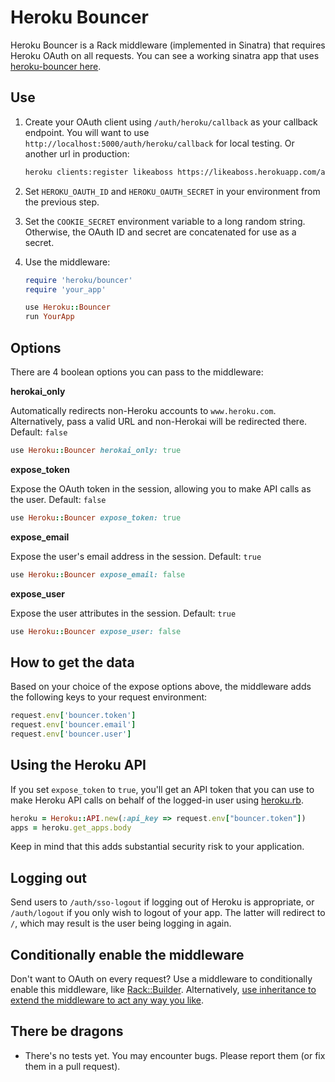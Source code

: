 # Heroku Bouncer

Heroku Bouncer is a Rack middleware (implemented in Sinatra) that
requires Heroku OAuth on all requests. You can see a working sinatra app that uses [heroku-bouncer here](https://github.com/schneems/heroku-bouncer-demo).

## Use

1. Create your OAuth client using `/auth/heroku/callback` as your
   callback endpoint. You will want to use `http://localhost:5000/auth/heroku/callback` for local testing. Or another url in production:

    ```sh
    heroku clients:register likeaboss https://likeaboss.herokuapp.com/auth/heroku/callback
    ```

2. Set `HEROKU_OAUTH_ID` and `HEROKU_OAUTH_SECRET` in your environment
   from the previous step.
3. Set the `COOKIE_SECRET` environment variable to a long
   random string. Otherwise, the OAuth ID and secret are concatenated
   for use as a secret.
4. Use the middleware:

    ```ruby
    require 'heroku/bouncer'
    require 'your_app'

    use Heroku::Bouncer
    run YourApp
    ```

## Options

There are 4 boolean options you can pass to the middleware:

**herokai_only**

Automatically redirects non-Heroku accounts to
`www.heroku.com`. Alternatively, pass a valid URL and non-Herokai will
be redirected there. Default: `false`

```ruby
use Heroku::Bouncer herokai_only: true
```

**expose_token**

Expose the OAuth token in the session, allowing you to
make API calls as the user. Default: `false`

```ruby
use Heroku::Bouncer expose_token: true
```

**expose_email**

Expose the user's email address in the session.
Default: `true`

```ruby
use Heroku::Bouncer expose_email: false
```

**expose_user**

Expose the user attributes in the session. Default:
`true`

```ruby
use Heroku::Bouncer expose_user: false
```

## How to get the data

Based on your choice of the expose options above, the middleware adds
the following keys to your request environment:

```ruby
request.env['bouncer.token']
request.env['bouncer.email']
request.env['bouncer.user']
```

## Using the Heroku API

If you set `expose_token` to `true`, you'll get an API token that you
can use to make Heroku API calls on behalf of the logged-in user using
[heroku.rb](https://github.com/heroku/heroku.rb).

```ruby
heroku = Heroku::API.new(:api_key => request.env["bouncer.token"])
apps = heroku.get_apps.body
```

Keep in mind that this adds substantial security risk to your
application.

## Logging out

Send users to `/auth/sso-logout` if logging out of Heroku is
appropriate, or `/auth/logout` if you only wish to logout of your app.
The latter will redirect to `/`, which may result is the user being
logging in again.

## Conditionally enable the middleware

Don't want to OAuth on every request? Use a middleware to conditionally
enable this middleware, like
[Rack::Builder](http://rack.rubyforge.org/doc/Rack/Builder.html).
Alternatively, [use inheritance to extend the middleware to act any way
you like](https://gist.github.com/wuputah/5534428).

## There be dragons

* There's no tests yet. You may encounter bugs. Please report them (or
  fix them in a pull request).
